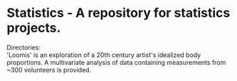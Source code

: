 # Statistics - A repository for statistics projects.

Directories:  
'Loomis' is an exploration of a 20th century artist's idealized body proportions. A multivariate analysis of data containing measurements from ~300 volunteers is provided.
